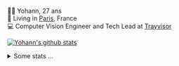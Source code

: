 <p>
  👨🏻 <bold>Yohann</bold>, 27 ans<br/>
  💼 Living in <a href="https://www.google.com/maps?q=paris">Paris</a>, France<br/>
  💻 Computer Vision Engineer and Tech Lead at <a href="https://trayvisor.com/">Trayvisor</a><br/>
</p>

<a href="https://github.com/anuraghazra/github-readme-stats"><img align="center" src="https://github-readme-stats-go94hl40s-yohann84l.vercel.app//api?username=yohann84L&show_icons=true&include_all_commits=true" alt="Yohann's github stats" /> </a>


<details>
  <summary>Some stats ...</summary><br/>
  

<!--START_SECTION:waka-->
![Code Time](http://img.shields.io/badge/Code%20Time-0%20secs-blue)

![Profile Views](http://img.shields.io/badge/Profile%20Views-87-blue)

**🐱 My GitHub Data** 

> 🏆 774 Contributions in the Year 2022
 > 
> 📦 440.4 kB Used in GitHub's Storage 
 > 
> 🚫 Not Opted to Hire
 > 
> 📜 23 Public Repositories 
 > 
> 🔑 21 Private Repositories  
 > 
**I'm an Early 🐤** 

```text
🌞 Morning    304 commits    ████████░░░░░░░░░░░░░░░░░   33.52% 
🌆 Daytime    508 commits    ██████████████░░░░░░░░░░░   56.01% 
🌃 Evening    95 commits     ██░░░░░░░░░░░░░░░░░░░░░░░   10.47% 
🌙 Night      0 commits      ░░░░░░░░░░░░░░░░░░░░░░░░░   0.0%

```
📅 **I'm Most Productive on Friday** 

```text
Monday       159 commits    ████░░░░░░░░░░░░░░░░░░░░░   17.53% 
Tuesday      157 commits    ████░░░░░░░░░░░░░░░░░░░░░   17.31% 
Wednesday    181 commits    █████░░░░░░░░░░░░░░░░░░░░   19.96% 
Thursday     175 commits    ████░░░░░░░░░░░░░░░░░░░░░   19.29% 
Friday       219 commits    ██████░░░░░░░░░░░░░░░░░░░   24.15% 
Saturday     13 commits     ░░░░░░░░░░░░░░░░░░░░░░░░░   1.43% 
Sunday       3 commits      ░░░░░░░░░░░░░░░░░░░░░░░░░   0.33%

```


📊 **This Week I Spent My Time On** 

```text
⌚︎ Time Zone: Europe/Paris

💬 Programming Languages: 
Other                    2 hrs 52 mins       ██████████████░░░░░░░░░░░   57.31% 
JavaScript               1 hr 40 mins        ████████░░░░░░░░░░░░░░░░░   33.49% 
Python                   24 mins             ██░░░░░░░░░░░░░░░░░░░░░░░   8.28% 
YAML                     1 min               ░░░░░░░░░░░░░░░░░░░░░░░░░   0.63% 
JSON                     0 secs              ░░░░░░░░░░░░░░░░░░░░░░░░░   0.29%

🔥 Editors: 
Browser                  2 hrs 26 mins       ████████████░░░░░░░░░░░░░   48.56% 
WebStorm                 1 hr 41 mins        ████████░░░░░░░░░░░░░░░░░   33.78% 
iTerm2                   25 mins             ██░░░░░░░░░░░░░░░░░░░░░░░   8.32% 
PyCharm                  24 mins             ██░░░░░░░░░░░░░░░░░░░░░░░   8.28% 
VS Code                  3 mins              ░░░░░░░░░░░░░░░░░░░░░░░░░   1.05%

💻 Operating System: 
Mac                      5 hrs               █████████████████████████   100.0%

```

**I Mostly Code in Python** 

```text
Python                   18 repos            ██████████████░░░░░░░░░░░   56.25% 
Java                     6 repos             ████░░░░░░░░░░░░░░░░░░░░░   18.75% 
JavaScript               2 repos             █░░░░░░░░░░░░░░░░░░░░░░░░   6.25% 
R                        2 repos             █░░░░░░░░░░░░░░░░░░░░░░░░   6.25% 
HTML                     1 repo              ░░░░░░░░░░░░░░░░░░░░░░░░░   3.12%

```



 Last Updated on 24/08/2022 02:27:05 UTC
<!--END_SECTION:waka-->
